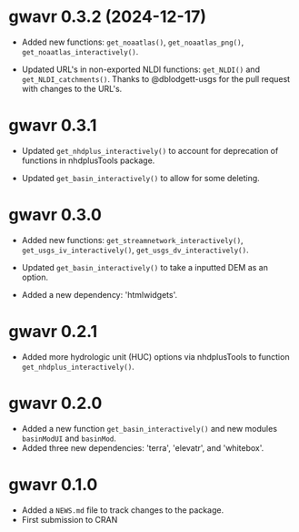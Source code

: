 # gwavr 0.3.2 (2024-12-17)  

* Added new functions:  `get_noaatlas()`, `get_noaatlas_png()`, `get_noaatlas_interactively()`.  

* Updated URL's in non-exported NLDI functions: `get_NLDI()` and `get_NLDI_catchments()`. Thanks to @dblodgett-usgs for the pull request with changes to the URL's.  

# gwavr 0.3.1  

* Updated `get_nhdplus_interactively()` to account for deprecation of functions in nhdplusTools package.  

* Updated `get_basin_interactively()` to allow for some deleting.  

# gwavr 0.3.0  

* Added new functions:  `get_streamnetwork_interactively()`, `get_usgs_iv_interactively()`, `get_usgs_dv_interactively()`.  

* Updated `get_basin_interactively()` to take a inputted DEM as an option.  

* Added a new dependency: 'htmlwidgets'.  

# gwavr 0.2.1  

* Added more hydrologic unit (HUC) options via nhdplusTools to function `get_nhdplus_interactively()`.

# gwavr 0.2.0  

* Added a new function `get_basin_interactively()` and new modules `basinModUI` and `basinMod`.
* Added three new dependencies: 'terra', 'elevatr', and 'whitebox'.

# gwavr 0.1.0  

* Added a `NEWS.md` file to track changes to the package.  
* First submission to CRAN
